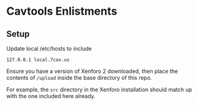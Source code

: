 # Cavtools Enlistments

## Setup

Update local /etc/hosts to include

```
127.0.0.1 local.7cav.us
```

Ensure you have a version of Xenforo 2 downloaded, then place the contents of `/upload` inside the base directory of this repo.

For example, the `src` directory in the Xenforo installation should match up with the one included here already.
